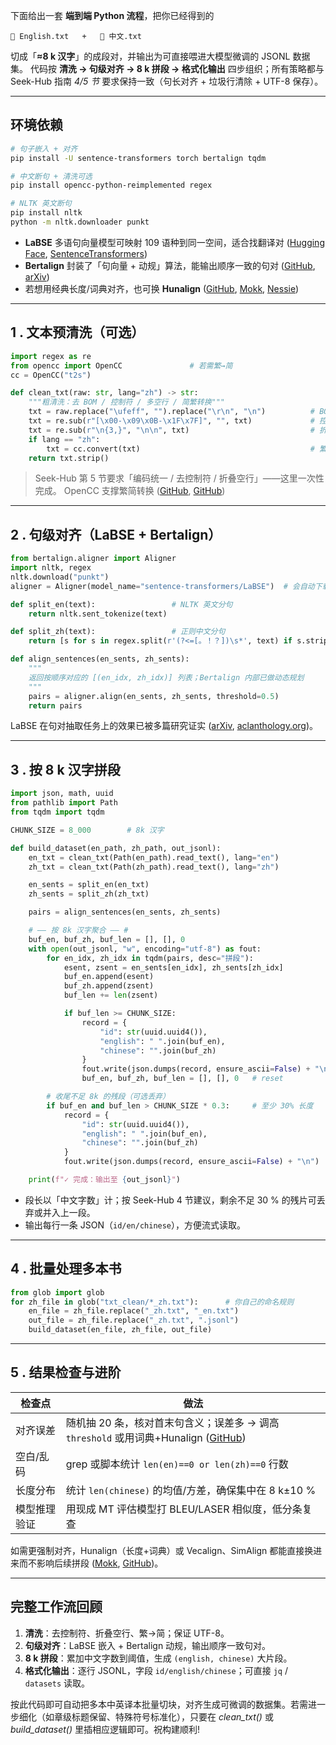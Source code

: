 下⾯给出一套 **端到端 Python 流程**，把你已经得到的

```
📄 English.txt   +   📄 中文.txt
```

切成「**≈8 k 汉字**」的成段对，并输出为可直接喂进大模型微调的 JSONL 数据集。
代码按 **清洗 → 句级对齐 → 8 k 拼段 → 格式化输出** 四步组织；所有策略都与 Seek-Hub 指南 *4/5 节* 要求保持一致（句⻓对齐 + 垃圾行清除 + UTF-8 保存）。

---

## 环境依赖

```bash
# 句子嵌⼊ + 对齐
pip install -U sentence-transformers torch bertalign tqdm

# 中文断句 + 清洗可选
pip install opencc-python-reimplemented regex

# NLTK 英文断句
pip install nltk
python -m nltk.downloader punkt
```

* **LaBSE** 多语句向量模型可映射 109 语种到同一空间，适合找翻译对 ([Hugging Face][1], [SentenceTransformers][2])
* **Bertalign** 封装了「句向量 + 动规」算法，能输出顺序一致的句对 ([GitHub][3], [arXiv][4])
* 若想用经典长度/词典对齐，也可换 **Hunalign** ([GitHub][5], [Mokk][6], [Nessie][7])

---

## 1 . 文本预清洗（可选）

```python
import regex as re
from opencc import OpenCC               # 若需繁→简
cc = OpenCC("t2s")

def clean_txt(raw: str, lang="zh") -> str:
    """粗清洗：去 BOM / 控制符 / 多空行 / 简繁转换"""
    txt = raw.replace("\ufeff", "").replace("\r\n", "\n")          # BOM / CRLF
    txt = re.sub(r"[\x00-\x09\x0B-\x1F\x7F]", "", txt)             # 控制符
    txt = re.sub(r"\n{3,}", "\n\n", txt)                           # 折叠空行
    if lang == "zh":
        txt = cc.convert(txt)                                      # 繁→简
    return txt.strip()
```

> Seek-Hub 第 5 节要求「编码统一 / 去控制符 / 折叠空行」——这里一次性完成。
> OpenCC 支撑繁简转换 ([GitHub][8], [GitHub][9])

---

## 2 . 句级对齐（LaBSE + Bertalign）

```python
from bertalign.aligner import Aligner
import nltk, regex
nltk.download("punkt")
aligner = Aligner(model_name="sentence-transformers/LaBSE")  # 会自动下载模型

def split_en(text):                 # NLTK 英文分句
    return nltk.sent_tokenize(text)

def split_zh(text):                 # 正则中文分句
    return [s for s in regex.split(r'(?<=[。！？])\s*', text) if s.strip()]

def align_sentences(en_sents, zh_sents):
    """
    返回按顺序对应的 [(en_idx, zh_idx)] 列表；Bertalign 内部已做动态规划
    """
    pairs = aligner.align(en_sents, zh_sents, threshold=0.5)
    return pairs
```

LaBSE 在句对抽取任务上的效果已被多篇研究证实 ([arXiv][4], [aclanthology.org][10])。

---

## 3 . 按 8 k 汉字拼段

```python
import json, math, uuid
from pathlib import Path
from tqdm import tqdm

CHUNK_SIZE = 8_000        # 8k 汉字

def build_dataset(en_path, zh_path, out_jsonl):
    en_txt = clean_txt(Path(en_path).read_text(), lang="en")
    zh_txt = clean_txt(Path(zh_path).read_text(), lang="zh")

    en_sents = split_en(en_txt)
    zh_sents = split_zh(zh_txt)

    pairs = align_sentences(en_sents, zh_sents)

    # —— 按 8k 汉字聚合 —— #
    buf_en, buf_zh, buf_len = [], [], 0
    with open(out_jsonl, "w", encoding="utf-8") as fout:
        for en_idx, zh_idx in tqdm(pairs, desc="拼段"):
            esent, zsent = en_sents[en_idx], zh_sents[zh_idx]
            buf_en.append(esent)
            buf_zh.append(zsent)
            buf_len += len(zsent)

            if buf_len >= CHUNK_SIZE:
                record = {
                    "id": str(uuid.uuid4()),
                    "english": " ".join(buf_en),
                    "chinese": "".join(buf_zh)
                }
                fout.write(json.dumps(record, ensure_ascii=False) + "\n")
                buf_en, buf_zh, buf_len = [], [], 0   # reset

        # 收尾不足 8k 的残段（可选丢弃）
        if buf_en and buf_len > CHUNK_SIZE * 0.3:     # 至少 30% 长度
            record = {
                "id": str(uuid.uuid4()),
                "english": " ".join(buf_en),
                "chinese": "".join(buf_zh)
            }
            fout.write(json.dumps(record, ensure_ascii=False) + "\n")

    print(f"✓ 完成：输出至 {out_jsonl}")
```

* 段长以「中文字数」计；按 Seek-Hub 4 节建议，剩余不足 30 % 的残片可丢弃或并入上一段。
* 输出每行一条 JSON（`id/en/chinese`），方便流式读取。

---

## 4 . 批量处理多本书

```python
from glob import glob
for zh_file in glob("txt_clean/*_zh.txt"):      # 你自己的命名规则
    en_file = zh_file.replace("_zh.txt", "_en.txt")
    out_file = zh_file.replace("_zh.txt", ".jsonl")
    build_dataset(en_file, zh_file, out_file)
```

---

## 5 . 结果检查与进阶

| 检查点    | 做法                                                                |
| ------ | ----------------------------------------------------------------- |
| 对齐误差   | 随机抽 20 条，核对首末句含义；误差多 → 调高 `threshold` 或用词典+Hunalign ([GitHub][5]) |
| 空白/乱码  | grep 或脚本统计 `len(en)==0 or len(zh)==0` 行数                          |
| 长度分布   | 统计 `len(chinese)` 的均值/方差，确保集中在 8 k±10 %                           |
| 模型推理验证 | 用现成 MT 评估模型打 BLEU/LASER 相似度，低分条复查                                 |

如需更强制对齐，Hunalign（长度+词典）或 Vecalign、SimAlign 都能直接换进来而不影响后续拼段 ([Mokk][6], [GitHub][3])。

---

## 完整工作流回顾

1. **清洗**：去控制符、折叠空行、繁→简；保证 UTF-8。
2. **句级对齐**：LaBSE 嵌⼊ + Bertalign 动规，输出顺序一致句对。
3. **8 k 拼段**：累加中文字数到阈值，生成 `(english, chinese)` 大片段。
4. **格式化输出**：逐行 JSONL，字段 `id/english/chinese`；可直接 `jq` / `datasets` 读取。

按此代码即可自动把多本中英译本批量切块，对齐生成可微调的数据集。若需进一步细化（如章级标题保留、特殊符号标准化），只要在 *clean\_txt()* 或 *build\_dataset()* 里插相应逻辑即可。祝构建顺利!

[1]: https://huggingface.co/sentence-transformers/LaBSE?utm_source=chatgpt.com "sentence-transformers/LaBSE - Hugging Face"
[2]: https://www.sbert.net/docs/sentence_transformer/pretrained_models.html?utm_source=chatgpt.com "Pretrained Models — Sentence Transformers documentation"
[3]: https://github.com/bfsujason/bertalign?utm_source=chatgpt.com "bfsujason/bertalign: Multilingual sentence alignment using ... - GitHub"
[4]: https://arxiv.org/abs/2301.12140?utm_source=chatgpt.com "Multilingual Sentence Transformer as A Multilingual Word Aligner"
[5]: https://github.com/danielvarga/hunalign?utm_source=chatgpt.com "danielvarga/hunalign: Sentence aligner - GitHub"
[6]: https://mokk.bme.hu/en/resources/hunalign/?utm_source=chatgpt.com "hunalign – sentence aligner | Média Oktató és Kutató Központ - BME"
[7]: https://nessie.ilab.sztaki.hu/~kornai/Hunglish/src/hunalign/readme.html?utm_source=chatgpt.com "Hunalign"
[8]: https://github.com/BYVoid/OpenCC?utm_source=chatgpt.com "BYVoid/OpenCC: Conversion between Traditional and ... - GitHub"
[9]: https://github.com/yichen0831/opencc-python?utm_source=chatgpt.com "yichen0831/opencc-python - GitHub"
[10]: https://aclanthology.org/2022.findings-emnlp.215.pdf?utm_source=chatgpt.com "[PDF] Multilingual Sentence Transformer as A Multilingual Word Aligner"
